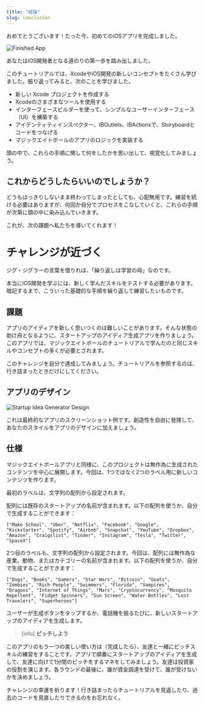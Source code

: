 ```yaml
---
title: "結論"
slug: conclusion
---
```


おめでとうございます！たった今、初めてのiOSアプリを完成しました。

![Finished App](assets/finished_app_flow.png)

あなたはiOS開発者となる道のりの第一歩を踏み出しました。

このチュートリアルでは、XcodeやiOS開発の新しいコンセプトをたくさん学びました。振り返ってみると、次のことを学びました。

- 新しい Xcode プロジェクトを作成する
- Xcodeのさまざまなツールを使用する
- インターフェースビルダーを使って、シンプルなユーザーインターフェース（UI）を構築する
- アイデンティティインスペクター、IBOutlets、IBActionsで、Storyboardとコードをつなげる
- マジックエイトボールのアプリのロジックを実装する

頭の中で、これらの手順に関して何をしたかを思い出して、視覚化してみましょう。

## これからどうしたらいいのでしょうか？

どうもはっきりしないまま終わってしまったとしても、心配無用です。練習を続ける必要はありますが、何回か自分でプロセスをこなしていくと、これらの手順が次第に頭の中に染み込んでいきます。

これが、次の課題へ私たちを導いてくれます！

# チャレンジが近づく

ジグ・ジグラーの言葉を借りれば、「繰り返しは学習の母」なのです。

本当にiOS開発を学ぶには、新しく学んだスキルをテストする必要があります。暗記するまで、こういった基礎的な手順を繰り返して練習したいものです。

## 課題

アプリのアイディアを新しく思いつくのは難しいことがあります。そんな状態の助け舟となるように、スタートアップのアイディア生成アプリを作りましょう。このアプリでは、マジックエイトボールのチュートリアルで学んだのと同じスキルやコンセプトの多くが必要とされます。

このチャレンジを自分で達成してみましょう。チュートリアルを参照するのは、行き詰まったときだけにしてください。

## アプリのデザイン

![Startup Idea Generator Design](assets/startup_generator_design.png)

これは最終的なアプリのスクリーンショット例です。創造性を自由に発揮して、あなたのスタイルをアプリのデザインに加えましょう。

## 仕様

マジックエイトボールアプリと同様に、このプロジェクトは無作為に生成されたコンテンツを中心に展開します。今回は、1つではなく2つのラベル用に新しいコンテンツを作ります。

最初のラベルは、文字列の配列から設定されます。

配列には既存のスタートアップの名前が含まれます。以下の配列を使うか、自分で生成することができます：

```
["Make School", "Uber", "Netflix", "Facebook", "Google", "Kickstarter", "Spotify", "Airbnb", "Snapchat", "YouTube", "Dropbox", "Amazon", "Craigslist", "Tinder", "Instagram", "Tesla", "Twitter", "SpaceX"]
```

2つ目のラベルも、文字列の配列から設定されます。今回は、配列には無作為な産業、動物、またはカテゴリーの名前が含まれます。以下の配列を使うか、自分で生成することができます：

```
["Dogs", "Books", "Gamers", "Star Wars", "Bitcoin", "Goats", "Zombies", "Rich People", "Swimmers", "Florida", "Vampires", "Dragons", "Internet of Things", "Mars", "Cryptocurrency", "Mosquito Repellent", "Fidget Spinners", "Sun Screen", "Water Bottles", "Lost Travelers", "Superheroes"]
```

ユーザーが生成ボタンをタップするか、電話機を振るたびに、新しいスタートアップのアイディアを生成します。

> [info]
**ピッチしよう**
>
このアプリのもう一つの楽しい使い方は（完成したら）、友達と一緒にピッチスキルの練習をすることです。アプリで順番にスタートアップのアイディアを生成して、友達に向けて1分間のピッチをするマネをしてみましょう。友達は投資家の役割を演じます。各ラウンドの最後に、誰が資金調達を受けて、誰が受けないかを決めましょう。

チャレンジの幸運を祈ります！行き詰まったらチュートリアルを見返したり、過去のコードを見直したりできるのをお忘れなく。
